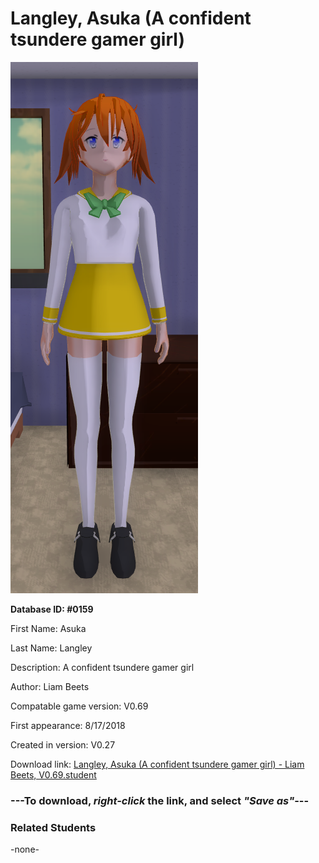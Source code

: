 # Langley, Asuka (A confident tsundere gamer girl)

<img src="../../Files/Images/Langley, Asuka (A confident tsundere gamer girl).png" title="Langley, Asuka (A confident tsundere gamer girl) - Liam Beets, V0.69">

**Database ID: #0159**

First Name: Asuka

Last Name: Langley

Description: A confident tsundere gamer girl

Author: Liam Beets

Compatable game version: V0.69

First appearance: 8/17/2018

Created in version: V0.27

Download link: <a href="https://raw.githubusercontent.com/Arbiter1223/Daigaku-Gurashi-Custom-Students/master/Files/Student%20Files/Langley%2C%20Asuka%20(A%20confident%20tsundere%20gamer%20girl)%20-%20Liam%20Beets%2C%20V0.69.student">Langley, Asuka (A confident tsundere gamer girl) - Liam Beets, V0.69.student</a>

### ---**To download, _right-click_ the link, and select _"Save as"_**---

### Related Students

-none-
